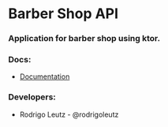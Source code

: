 # Barber Shop API

### Application for barber shop using ktor.

### Docs:

- <a href="docs" alt="Documentation">Documentation</a>

### Developers:

- Rodrigo Leutz - @rodrigoleutz


